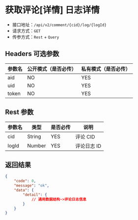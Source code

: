 # 获取评论[详情] 日志详情

- 接口地址：`/api/v2/comment/{cid}/log/{logId}`
- 请求方式：`GET`
- 传参方式：`Rest` + `Query`

## Headers 可选参数

| 参数名 | 公开模式（是否必传） | 私有模式（是否必传） |
| --- | --- | --- |
| aid | NO | YES |
| uid | NO | YES |
| token | NO | YES |

## Rest 参数

| 参数名 | 类型 | 是否必传 | 说明 |
| --- | --- | --- | --- |
| cid | String | YES | 评论 CID |
| logId | Number | YES | 评论日志 ID |

## 返回结果

```json
{
    "code": 0,
    "message": "ok",
    "data": {
        "detail": {
            // 通用数据结构->评论日志信息
        }
    }
}
```
